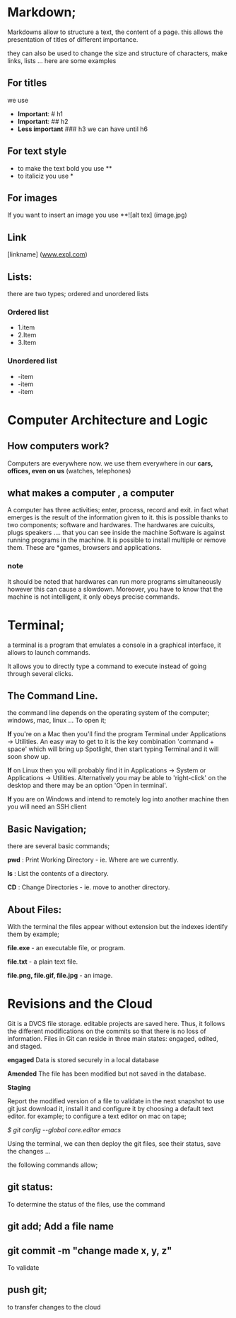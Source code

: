 # Markdown;
Markdowns allow to structure a text, the content of a page.
this allows the presentation of titles of different importance. 

they can also be used to change the size and structure of characters, make links, lists ...
here are some examples
## For titles
we use

- **Important**: # h1
- **Important**: ## h2
- **Less important** ### h3
we can have until h6
## For text style
- to make the text bold you use **
- to italiciz you use * 
## For images
If you want to insert an image you use **![alt tex] (image.jpg)
## Link
[linkname] (www.expl.com)
## Lists:
there are two types; ordered and unordered lists
### Ordered list
- 1.item
- 2.Item
- 3.Item
### Unordered list
- -item
- -item
- -item


# Computer Architecture and Logic

## How computers work? 

Computers are everywhere now.
we use them everywhere
in our **cars, offices, even on us** (watches, telephones)
## what makes a computer , a computer 





A computer has three activities; enter, process, record and exit.
in fact what emerges is the result of the information given to it.
this is possible thanks to two components; software and hardwares.
The hardwares are cuicuits, plugs speakers .... that you can see inside the machine
Software is against running programs in the machine.
It is possible to install multiple or remove them.
These are *games, browsers and applications.
### note 
It should be noted that hardwares can run more programs simultaneously however this can cause a slowdown.
Moreover, you have to know that the machine is not intelligent, it only obeys precise commands.

# Terminal;
a terminal is a program that emulates a console in a graphical interface, it allows to launch commands. 

It allows you to directly type a command to execute instead of going through several clicks.
## The Command Line.
the command line depends on the operating system of the computer; windows, mac, linux ...
To open it;

**If** you're on a Mac then you'll find the program Terminal under Applications -> Utilities. An easy way to get to it is the key combination 'command + space' which will bring up Spotlight, then start typing Terminal and it will soon show up.

**If** on Linux then you will probably find it in Applications -> System or Applications -> Utilities. Alternatively you may be able to 'right-click' on the desktop and there may be an option 'Open in terminal'.

**If** you are on Windows and intend to remotely log into another machine then you will need an SSH client
## Basic Navigation;
there are several basic commands;

**pwd** : Print Working Directory - ie. Where are we currently.

**ls** : List the contents of a directory.

**CD** : Change Directories - ie. move to another directory.

## About Files:
With the terminal the files appear without extension
but the indexes identify them
by example;

**file.exe** - an executable file, or program.

**file.txt** - a plain text file.

**file.png, file.gif, file.jpg** - an image.



# Revisions and the Cloud
Git is a DVCS file storage. editable projects are saved here. Thus, it follows the different modifications on the commits so that there is no loss of information.
Files in Git can reside in three main states: engaged, edited, and staged.

**engaged**
Data is stored securely in a local database

**Amended**
The file has been modified but not saved in the database.

**Staging**

Report the modified version of a file to validate in the next snapshot
to use git just download it, install it and configure it by choosing a default text editor.
for example; to configure a text editor on mac on tape;

*$ git config --global core.editor emacs*

Using the terminal, we can then deploy the git files, see their status, save the changes ...

the following commands allow;

## git status:
To determine the status of the files, use the command
## git add; Add a file name
## git commit -m "change made x, y, z"
To validate
## push git;
to transfer changes to the cloud
